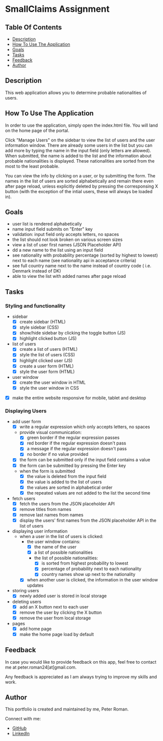 # SmallClaims Assignment

## Table Of Contents

* [Description](#description)
* [How To Use The Application](#how-to-use-the-application)
* [Goals](#goals)
* [Tasks](#tasks)
* [Feedback](#feedback)
* [Author](#author)

## Description

This web application allows you to determine probable nationalities of users.

## How To Use The Application

In order to use the application, simply open the index.html file. You will land on the home page of the portal.

Click "Manage Users" on the sidebar to view the list of users and the user information window. There are already some users in the list but you can add more by typing the name in the input field (only letters are allowed). When submitted, the name is added to the list and the information about probable nationalities is displayed. These nationalities are sorted from the most to the least probable.

You can view the info by clicking on a user, or by submitting the form. The names in the list of users are sorted alphabetically and remain there even after page reload, unless explicitly deleted by pressing the corresponsing X button (with the exception of the intial users, these will always be loaded in).

## Goals

* user list is rendered alphabetically
* name input field submits on "Enter" key
* validation: input field only accepts letters, no spaces
* the list should not look broken on various screen sizes
* view a list of user first names (JSON Placeholder API)
* dd a new name to the list using an input field
* see nationality with probability percentage (sorted by highest to lowest) next to each name (see nationality api in acceptance criteria)
* see full country name next to the name instead of country code ( i.e. Denmark instead of DK)
* able to view the list with added names after page reload

## Tasks

### Styling and functionality

* sidebar
    - [x] create sidebar (HTML)
    - [x] style sidebar (CSS)
    - [x] show/hide sidebar by clicking the toggle button (JS)
    - [x] highlight clicked button (JS)
* list of users
    - [x] create a list of users (HTML)
    - [x] style the list of users (CSS)
    - [x] highlight clicked user (JS)
    - [x] create a user form (HTML)
    - [x] style the user form (HTML)
* user window
    - [x] create the user window in HTML
    - [x] style the user window in CSS
- [x] make the entire website responsive for mobile, tablet and desktop

### Displaying Users

* add user form
    - [x] write a regular expression which only accepts letters, no spaces
    * provide visual communication:
        - [x] green border if the regular expression passes
        - [x] red border if the regular expression doesn't pass
        - [x] a message if the regular expression doesn't pass
        - [x] no border if no value provided
    - [x] the form can be submitted only if the input field contains a value
    - [x] the form can be submitted by pressing the Enter key
    * when the form is submitted
        - [x] the value is deleted from the input field
        - [x] the value is added to the list of users
        - [x] the values are sorted in alphabetical order
        - [x] the repeated values are not added to the list the second time
* fetch users
    - [x] fetch the users from the JSON placeholder API
    - [x] remove titles from names
    - [x] remove last names from names
    - [x] display the users' first names from the JSON placeholder API in the list of users
* displaying user information
    * when a user in the list of users is clicked:
        * the user window contains:
            - [x] the name of the user
            - [x] a list of possible nationalities
            * the list of possible nationalities:
                - [x] is sorted from highest probability to lowest
                - [x] percentage of probability next to each nationality
                - [x] country names show up next to the nationality
        - [x] when another user is clicked, the information in the user window updates
* storing users
    - [x] newly added user is stored in local storage
* deleting users
    - [x] add an X button next to each user
    - [x] remove the user by clicking the X button
    - [x] remove the user from local storage
* pages
    - [x] add home page
    - [x] make the home page load by default

## Feedback

In case you would like to provide feedback on this app, feel free to contact me at peter.roman24[at]gmail.com.

Any feedback is appreciated as I am always trying to improve my skills and work.

## Author

This portfolio is created and maintained by me, Peter Roman.

Connect with me:
* [GitHub](https://github.com/peterRomanDev)
* [LinkedIn](https://www.linkedin.com/in/proman2/)
